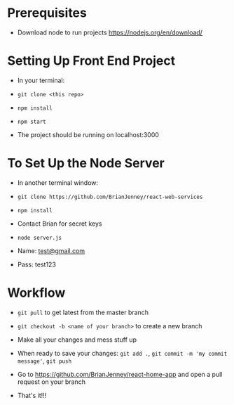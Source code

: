 # Prerequisites 

* Download node to run projects https://nodejs.org/en/download/

# Setting Up Front End Project

* In your terminal:

* `git clone <this repo>`

* `npm install`

* `npm start`

* The project should be running on localhost:3000

# To Set Up the Node Server

* In another terminal window:

* `git clone https://github.com/BrianJenney/react-web-services`

* `npm install`

* Contact Brian for secret keys

* `node server.js`

* Name: test@gmail.com

* Pass: test123

# Workflow

* `git pull` to get latest from the master branch

* `git checkout -b <name of your branch>` to create a new branch

* Make all your changes and mess stuff up

* When ready to save your changes: `git add .`, `git commit -m 'my commit message'`, `git push`

* Go to https://github.com/BrianJenney/react-home-app and open a pull request on your branch

* That's it!!!



